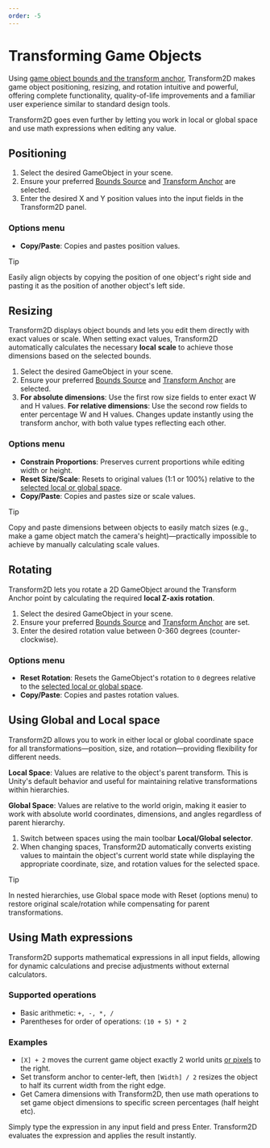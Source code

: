 ```yaml
---
order: -5
---
```


# Transforming Game Objects

Using [game object bounds and the transform anchor](/04.bounds-and-anchors), Transform2D makes game object positioning, resizing, and rotation intuitive and powerful, offering complete functionality, quality-of-life improvements and a familiar user experience similar to standard design tools.

Transform2D goes even further by letting you work in local or global space and use math expressions when editing any value.

## Positioning

1. Select the desired GameObject in your scene.
2. Ensure your preferred [Bounds Source](04.bounds-and-anchors/#setting-game-object-bounds) and [Transform Anchor](/04.bounds-and-anchors/#setting-the-transform-anchor) are selected.
3. Enter the desired X and Y position values into the input fields in the Transform2D panel.

### **Options menu**

- **Copy/Paste**: Copies and pastes position values.

> [!TIP]
>
> Easily align objects by copying the position of one object's right side and pasting it as the position of another object's left side.



## Resizing

Transform2D displays object bounds and lets you edit them directly with exact values or scale. When setting exact values, Transform2D automatically calculates the necessary **local** **scale** to achieve those dimensions based on the selected bounds.

1. Select the desired GameObject in your scene.
2. Ensure your preferred [Bounds Source](04.bounds-and-anchors/#setting-game-object-bounds) and [Transform Anchor](/04.bounds-and-anchors/#setting-the-transform-anchor) are selected.
3. **For absolute dimensions**: Use the first row size fields to enter exact W and H values.
   **For relative dimensions**: Use the second row fields to enter percentage W and H values.
   Changes update instantly using the transform anchor, with both value types reflecting each other.

### **Options menu**

- **Constrain Proportions**: Preserves current proportions while editing width or height.
- **Reset Size/Scale**: Resets to original values (1:1 or 100%) relative to the [selected local or global space](#using-global-and-local-space).
- **Copy/Paste**: Copies and pastes size or scale values.

> [!TIP]
>
> Copy and paste dimensions between objects to easily match sizes (e.g., make a game object match the camera's height)—practically impossible to achieve by manually calculating scale values.

## Rotating

Transform2D lets you rotate a 2D GameObject around the Transform Anchor point by calculating the required **local Z-axis rotation**.

1. Select the desired GameObject in your scene.
2. Ensure your preferred [Bounds Source](04.bounds-and-anchors/#setting-game-object-bounds) and [Transform Anchor](/04.bounds-and-anchors/#setting-the-transform-anchor) are set.
3. Enter the desired rotation value between 0-360 degrees (counter-clockwise).

### **Options menu**

- **Reset Rotation**: Resets the GameObject's rotation to `0` degrees relative to the [selected local or global space](#using-global-and-local-space).
- **Copy/Paste**: Copies and pastes rotation values.

## Using Global and Local space

Transform2D allows you to work in either local or global coordinate space for all transformations—position, size, and rotation—providing flexibility for different needs.

**Local Space**: Values are relative to the object's parent transform. This is Unity's default behavior and useful for maintaining relative transformations within hierarchies.

**Global Space**: Values are relative to the world origin, making it easier to work with absolute world coordinates, dimensions, and angles regardless of parent hierarchy.

1. Switch between spaces using the main toolbar **Local/Global selector**.
2. When changing spaces, Transform2D automatically converts existing values to maintain the object's current world state while displaying the appropriate coordinate, size, and rotation values for the selected space.

> [!TIP]
>
> In nested hierarchies, use Global space mode with Reset (options menu) to restore original scale/rotation while compensating for parent transformations.

## Using Math expressions

Transform2D supports mathematical expressions in all input fields, allowing for dynamic calculations and precise adjustments without external calculators.

### **Supported operations**

- Basic arithmetic: `+, -, *, /`
- Parentheses for order of operations: `(10 + 5) * 2`

### **Examples**

- `[X] + 2` moves the current game object exactly 2 world units [or pixels](https://docs.google.com/document/d/14eSskDM9OvFEZ-AiW4eKTh_embFKOKk1NaIJlpr0s1s/edit?pli=1&tab=t.x2iu62e10afl#heading=h.8vp03zfxuofe) to the right. 
- Set transform anchor to center-left, then `[Width] / 2` resizes the object to half its current width from the right edge.
- Get Camera dimensions with Transform2D, then use math operations to set game object dimensions to specific screen percentages (half height etc).

Simply type the expression in any input field and press Enter. Transform2D evaluates the expression and applies the result instantly.
